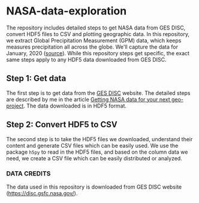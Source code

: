 # NASA-data-exploration
The repository includes detailed steps to get NASA data from GES DISC, convert HDF5 files to CSV and plotting geographic data. In this repository, we extract Global Precipitation Measurement (GPM) data, which keeps measures precipitation all across the globe. We'll capture the data for January, 2020 ([source](https://disc.gsfc.nasa.gov/datasets/GPM_3IMERGM_06/summary)). While this repository steps get specific, the exact same steps apply to any HDF5 data downloaded from GES DISC.

## Step 1: Get data
The first step is to get data from the [GES DISC](https://disc.gsfc.nasa.gov/) website. The detailed steps are described by me in the article [Getting NASA data for your next geo-project](https://towardsdatascience.com/getting-nasa-data-for-your-next-geo-project-9d621243b8f3?source=friends_link&sk=b5b1e2415be5738e578dbf28386e3b9d). The data downloaded is in HDF5 format.

## Step 2: Convert HDF5 to CSV
The second step is to take the HDF5 files we downloaded, understand their content and generate CSV files which can be easily used. We use the package `h5py` to read in the HDF5 files, and based on the column data we need, we create a CSV file which can be easily distributed or analyzed.

### DATA CREDITS
The data used in this repository is downloaded from GES DISC website (https://disc.gsfc.nasa.gov/).
